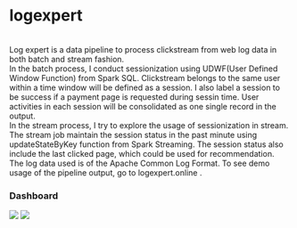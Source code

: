 logexpert
=============================

<br/>Log expert is a data pipeline to process clickstream from web log data in both batch and stream fashion. 
<br/>In the batch process, I conduct sessionization using UDWF(User Defined Window Function) from Spark SQL. Clickstream belongs to the same user within a time window will be defined as a session. I also label a session to be success if a payment page is requested during sessin time. User activities in each session will be consolidated as one single record in the output.
<br/>In the stream process, I try to explore the usage of sessionization in stream. The stream job maintain the session status in the past minute using updateStateByKey function from Spark Streaming. The session status also include the last clicked page, which could be used for recommendation.
<br/>The log data used is of the Apache Common Log Format. To see demo usage of the pipeline output, go to logexpert.online .

### Dashboard
![](https://drive.google.com/open?id=1TgqIuayrys2-mZi4fYaIxn-yrajeAtD3)
![](https://drive.google.com/open?id=1VhAsNJY15EemedhvX_o96z6qqqw8cNrk)
